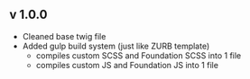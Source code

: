 ## v 1.0.0
  - Cleaned base twig file
  - Added gulp build system (just like ZURB template)
    - compiles custom SCSS and Foundation SCSS into 1 file
    - compiles custom JS and Foundation JS into 1 file
